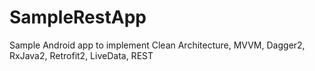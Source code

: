 # SampleRestApp

Sample Android app to implement Clean Architecture, MVVM, Dagger2, RxJava2, Retrofit2, LiveData, REST